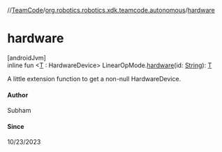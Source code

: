 //[TeamCode](../../index.md)/[org.robotics.robotics.xdk.teamcode.autonomous](index.md)/[hardware](hardware.md)

# hardware

[androidJvm]\
inline fun &lt;[T](hardware.md) : HardwareDevice&gt; LinearOpMode.[hardware](hardware.md)(id: [String](https://kotlinlang.org/api/latest/jvm/stdlib/kotlin/-string/index.html)): [T](hardware.md)

A little extension function to get a non-null HardwareDevice.

#### Author

Subham

#### Since

10/23/2023
